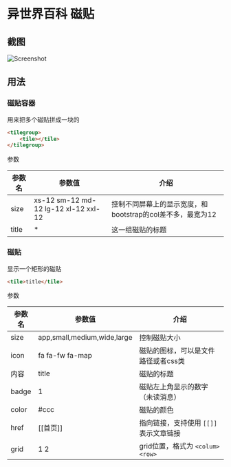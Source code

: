 # 异世界百科 磁贴
## 截图
![Screenshot](https://i.imgur.com/RM51jak.png)

## 用法
### 磁贴容器
用来把多个磁贴拼成一块的

```html
<tilegroup>
    <tile></tile>
</tilegroup>
```

参数

| 参数名 | 参数值 | 介绍 |
| ------ | ----- | ---- |
| size | xs-12 sm-12 md-12 lg-12 xl-12 xxl-12 | 控制不同屏幕上的显示宽度，和bootstrap的col差不多，最宽为12 |
| title | * | 这一组磁贴的标题 |

### 磁贴
显示一个矩形的磁贴

```html
<tile>title</tile>
```

参数

| 参数名 | 参数值 | 介绍 |
| ------ | ----- | ---- |
| size | app,small,medium,wide,large | 控制磁贴大小 |
| icon | fa fa-fw fa-map | 磁贴的图标，可以是文件路径或者css类 |
| 内容 | title | 磁贴的标题 |
| badge | 1 | 磁贴左上角显示的数字（未读消息） |
| color | #ccc | 磁贴的颜色 |
| href | [[首页]] | 指向链接，支持使用 ```[[]]``` 表示文章链接 |
| grid | 1 2 | grid位置，格式为 ```<colum> <row>``` |